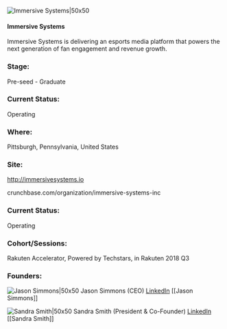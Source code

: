 

![Immersive Systems|50x50](https://apimg.techstars.com/connect/images/image_files/5b3581efa36c1131c800035b/original/ImmersiveSystemsStacked-282x282.png)

#### Immersive Systems
Immersive Systems is delivering an esports media platform that powers the next generation of fan engagement and revenue growth.

### Stage: 
Pre-seed - Graduate 

### Current Status: 
Operating

### Where:
Pittsburgh, Pennsylvania, United States

### Site:
http://immersivesystems.io



crunchbase.com/organization/immersive-systems-inc

### Current Status: 
Operating

### Cohort/Sessions: 
Rakuten Accelerator, Powered by Techstars, in Rakuten 2018 Q3

### Founders: 

![Jason Simmons|50x50](https://apimg.techstars.com/connect/images/image_files/5b6cedbda36c1173ac00008c/original/JasonHeadshot2017_square.jpg) Jason Simmons (CEO) [LinkedIn](https://linkedin.com/in/jason-simmons-6114741) [[Jason Simmons]]

![Sandra Smith|50x50](https://apimg.techstars.com/connect/images/image_files/5bc0b6dac1a4b80eab00007f/original/matt-jerica-wedding.jpg) Sandra Smith (President & Co-Founder) [LinkedIn](https://linkedin.com/in/sandrajsmith1) [[Sandra Smith]]



